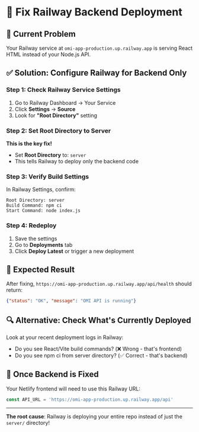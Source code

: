 # 🔧 Fix Railway Backend Deployment

## 🚨 Current Problem
Your Railway service at `omi-app-production.up.railway.app` is serving React HTML instead of your Node.js API.

## ✅ Solution: Configure Railway for Backend Only

### Step 1: Check Railway Service Settings
1. Go to Railway Dashboard → Your Service
2. Click **Settings** → **Source**
3. Look for **"Root Directory"** setting

### Step 2: Set Root Directory to Server
**This is the key fix!**
- Set **Root Directory** to: `server`
- This tells Railway to deploy only the backend code

### Step 3: Verify Build Settings
In Railway Settings, confirm:
```
Root Directory: server
Build Command: npm ci
Start Command: node index.js
```

### Step 4: Redeploy
1. Save the settings
2. Go to **Deployments** tab
3. Click **Deploy Latest** or trigger a new deployment

## 🎯 Expected Result
After fixing, `https://omi-app-production.up.railway.app/api/health` should return:
```json
{"status": "OK", "message": "OMI API is running"}
```

## 🔍 Alternative: Check What's Currently Deployed
Look at your recent deployment logs in Railway:
- Do you see React/Vite build commands? (❌ Wrong - that's frontend)
- Do you see npm ci from server directory? (✅ Correct - that's backend)

## 📱 Once Backend is Fixed
Your Netlify frontend will need to use this Railway URL:
```javascript
const API_URL = 'https://omi-app-production.up.railway.app/api'
```

---

**The root cause**: Railway is deploying your entire repo instead of just the `server/` directory!